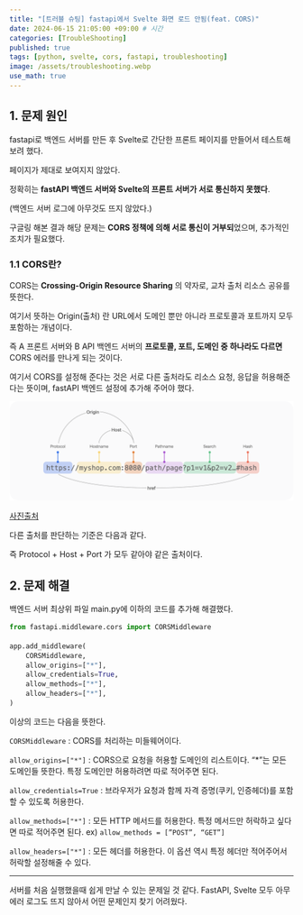 ```yaml
---
title: "[트러블 슈팅] fastapi에서 Svelte 화면 로드 안됨(feat. CORS)"
date: 2024-06-15 21:05:00 +09:00 # 시간
categories: [TroubleShooting]
published: true
tags: [python, svelte, cors, fastapi, troubleshooting]
image: /assets/troubleshooting.webp
use_math: true
---
```

## 1. 문제 원인

fastapi로 백엔드 서버를 만든 후 Svelte로 간단한 프론트 페이지를 만들어서 테스트해보려 했다.

페이지가 제대로 보여지지 않았다.

정확히는 **fastAPI 백엔드 서버와 Svelte의 프론트 서버가 서로 통신하지 못했다**.

(백엔드 서버 로그에 아무것도 뜨지 않았다.)

구글링 해본 결과 해당 문제는 **CORS 정책에 의해 서로 통신이 거부되**었으며, 추가적인 조치가 필요했다.

### 1.1 CORS란?

CORS는 **Crossing-Origin Resource Sharing** 의 약자로, 교차 출처 리소스 공유를 뜻한다.

여기서 뜻하는 Origin(출처) 란 URL에서 도메인 뿐만 아니라 프로토콜과 포트까지 모두 포함하는 개념이다.

즉 A 프론트 서버와 B API 백엔드 서버의 **프로토콜, 포트, 도메인 중 하나라도 다르면** CORS 에러를 만나게 되는 것이다.

여기서 CORS를 설정해 준다는 것은 서로 다른 출처라도 리소스 요청, 응답을 허용해준다는 뜻이며, fastAPI 백엔드 설정에 추가해 주어야 했다.

![](/assets/cors-url.png)

[사진출처](https://docs.tosspayments.com/resources/glossary/cors)

다른 출처를 판단하는 기준은 다음과 같다. 

즉 Protocol + Host + Port 가 모두 같아야 같은 출처이다.

## 2. 문제 해결

백엔드 서버 최상위 파일 main.py에 이하의 코드를 추가해 해결했다.

```python
from fastapi.middleware.cors import CORSMiddleware

app.add_middleware(
    CORSMiddleware,
    allow_origins=["*"],
    allow_credentials=True,
    allow_methods=["*"],
    allow_headers=["*"],
)
```

이상의 코드는 다음을 뜻한다.

`CORSMiddleware` : CORS를 처리하는 미들웨어이다.

`allow_origins=["*"]` : CORS으로 요청을 허용할 도메인의 리스트이다. “*”는 모든 도메인들 뜻한다. 특정 도메인만 허용하려면 따로 적어주면 된다.

`allow_credentials=True` : 브라우저가 요청과 함께 자격 증명(쿠키, 인증헤더)를 포함할 수 있도록 허용한다.

`allow_methods=["*"]` : 모든 HTTP 메서드를 허용한다. 특정 메서드만 허락하고 싶다면 따로 적어주면 된다. ex) `allow_methods = [”POST”, “GET”]` 

`allow_headers=["*"]` :  모든 헤더를 허용한다. 이 옵션 역시 특정 헤더만 적어주어서 허락할 설정해줄 수 있다.

---

서버를 처음 실행했을때 쉽게 만날 수 있는 문제일 것 같다. FastAPI, Svelte 모두 아무 에러 로그도 뜨지 않아서 어떤 문제인지 찾기 어려웠다.